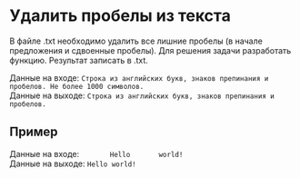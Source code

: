 # Удалить пробелы из текста
В файле .txt необходимо удалить все лишние пробелы (в начале предложения и сдвоенные пробелы). Для решения задачи разработать функцию. Результат записать в .txt. 

Данные на входе: 	`Строка из английских букв, знаков препинания и пробелов. Не более 1000 символов.`  
Данные на выходе: 	`Строка из английских букв, знаков препинания и пробелов.` 


## Пример
Данные на входе: 	`        Hello       world!      `  
Данные на выходе: 	`Hello world!` 